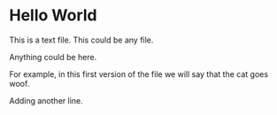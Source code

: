 # Hello World

This is a text file. This could be any file.

Anything could be here.

For example, in this first version of the file we will say that the cat goes woof.

Adding another line.
